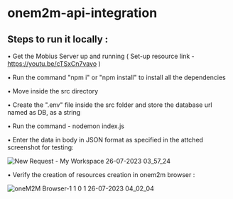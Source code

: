 # onem2m-api-integration

## Steps to run it locally :

• Get the Mobius Server up and running ( Set-up resource link - https://youtu.be/cTSxCn7vavo )

• Run the command "npm i" or "npm install" to install all the dependencies

• Move inside the src directory

• Create the ".env" file inside the src folder and store the database url named as DB, as a string

• Run the command -  nodemon index.js

• Enter the data in body in JSON format as specified in the attched screenshot for testing: 

![New Request - My Workspace 26-07-2023 03_57_24](https://github.com/yalrnr/onem2m-integration/assets/91149204/bd437c2c-a6bb-4060-868c-a267895df75c)

• Verify the creation of resources creation in onem2m browser : 

![oneM2M Browser-1 1 0 1  26-07-2023 04_02_04](https://github.com/yalrnr/onem2m-integration/assets/91149204/e2cb6926-1a88-4152-8e8e-d9ef050b980b)

